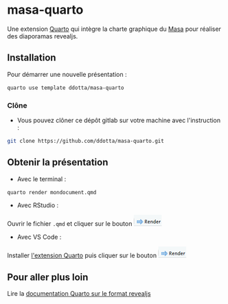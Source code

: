 # masa-quarto

Une extension [Quarto](https://quarto.org) qui intègre la charte graphique du [Masa](https://agriculture.gouv.fr/) pour réaliser des diaporamas revealjs.
   

## Installation

Pour démarrer une nouvelle présentation :

``` bash
quarto use template ddotta/masa-quarto
```
 
### Clône

- Vous pouvez clôner ce dépôt gitlab sur votre machine avec l'instruction :  

 ``` bash
 git clone https://github.com/ddotta/masa-quarto.git
 ```

## Obtenir la présentation

- Avec le terminal :  

``` bash
quarto render mondocument.qmd
```

- Avec RStudio :  

Ouvrir le fichier `.qmd` et cliquer sur le bouton ![](img/render_rstudio.png)

- Avec VS Code :

Installer [l'extension Quarto](https://marketplace.visualstudio.com/items?itemName=quarto.quarto) puis cliquer sur le bouton ![](img/render_rstudio.png)

## Pour aller plus loin

Lire la [documentation Quarto sur le format revealjs](https://quarto.org/docs/presentations/revealjs/)